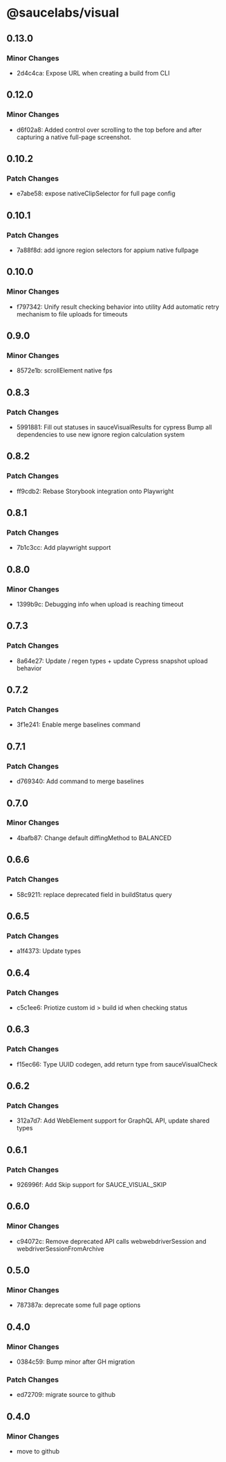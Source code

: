 # @saucelabs/visual

## 0.13.0

### Minor Changes

- 2d4c4ca: Expose URL when creating a build from CLI

## 0.12.0

### Minor Changes

- d6f02a8: Added control over scrolling to the top before and after capturing a native full-page screenshot.

## 0.10.2

### Patch Changes

- e7abe58: expose nativeClipSelector for full page config

## 0.10.1

### Patch Changes

- 7a88f8d: add ignore region selectors for appium native fullpage

## 0.10.0

### Minor Changes

- f797342: Unify result checking behavior into utility
  Add automatic retry mechanism to file uploads for timeouts

## 0.9.0

### Minor Changes

- 8572e1b: scrollElement native fps

## 0.8.3

### Patch Changes

- 5991881: Fill out statuses in sauceVisualResults for cypress
  Bump all dependencies to use new ignore region calculation system

## 0.8.2

### Patch Changes

- ff9cdb2: Rebase Storybook integration onto Playwright

## 0.8.1

### Patch Changes

- 7b1c3cc: Add playwright support

## 0.8.0

### Minor Changes

- 1399b9c: Debugging info when upload is reaching timeout

## 0.7.3

### Patch Changes

- 8a64e27: Update / regen types + update Cypress snapshot upload behavior

## 0.7.2

### Patch Changes

- 3f1e241: Enable merge baselines command

## 0.7.1

### Patch Changes

- d769340: Add command to merge baselines

## 0.7.0

### Minor Changes

- 4bafb87: Change default diffingMethod to BALANCED

## 0.6.6

### Patch Changes

- 58c9211: replace deprecated field in buildStatus query

## 0.6.5

### Patch Changes

- a1f4373: Update types

## 0.6.4

### Patch Changes

- c5c1ee6: Priotize custom id > build id when checking status

## 0.6.3

### Patch Changes

- f15ec66: Type UUID codegen, add return type from sauceVisualCheck

## 0.6.2

### Patch Changes

- 312a7d7: Add WebElement support for GraphQL API, update shared types

## 0.6.1

### Patch Changes

- 926996f: Add Skip support for SAUCE_VISUAL_SKIP

## 0.6.0

### Minor Changes

- c94072c: Remove deprecated API calls webwebdriverSession and webdriverSessionFromArchive

## 0.5.0

### Minor Changes

- 787387a: deprecate some full page options

## 0.4.0

### Minor Changes

- 0384c59: Bump minor after GH migration

### Patch Changes

- ed72709: migrate source to github

## 0.4.0

### Minor Changes

- move to github
